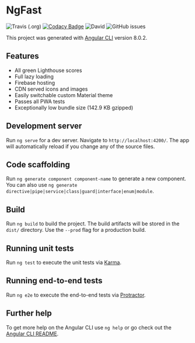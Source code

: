 # NgFast
![Travis (.org)](https://img.shields.io/travis/jaspercayne/ng-fast.svg)
[![Codacy Badge](https://api.codacy.com/project/badge/Grade/416ae7ab519647198f2ad3cdb2a76e86)](https://www.codacy.com/app/jaspercayne/ng-fast?utm_source=github.com&amp;utm_medium=referral&amp;utm_content=jaspercayne/ng-fast&amp;utm_campaign=Badge_Grade)
![David](https://img.shields.io/david/jaspercayne/ng-fast.svg)
![GitHub issues](https://img.shields.io/github/issues/jaspercayne/ng-fast.svg)

This project was generated with [Angular CLI](https://github.com/angular/angular-cli) version 8.0.2.

## Features
- All green Lighthouse scores
- Full lazy loading
- Firebase hosting
- CDN served icons and images
- Easily switchable custom Material theme
- Passes all PWA tests
- Exceptionally low bundle size (142.9 KB gzipped)

## Development server

Run `ng serve` for a dev server. Navigate to `http://localhost:4200/`. The app will automatically reload if you change any of the source files.

## Code scaffolding

Run `ng generate component component-name` to generate a new component. You can also use `ng generate directive|pipe|service|class|guard|interface|enum|module`.

## Build

Run `ng build` to build the project. The build artifacts will be stored in the `dist/` directory. Use the `--prod` flag for a production build.

## Running unit tests

Run `ng test` to execute the unit tests via [Karma](https://karma-runner.github.io).

## Running end-to-end tests

Run `ng e2e` to execute the end-to-end tests via [Protractor](http://www.protractortest.org/).

## Further help

To get more help on the Angular CLI use `ng help` or go check out the [Angular CLI README](https://github.com/angular/angular-cli/blob/master/README.md).
